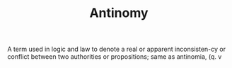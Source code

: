 ---
title: Antinomy
letter: A
permalink: "/definitions/antinomy.html"
body: A term used in logic and law to denote a real or apparent inconsisten-cy or
  conflict between two authorities or propositions; same as antinomia, (q. v
published_at: '2018-07-07'
layout: post
---